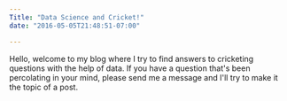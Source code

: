```yaml
---
Title: "Data Science and Cricket!"
date: "2016-05-05T21:48:51-07:00"

---
```

Hello, welcome to my blog where I try to find answers to cricketing questions with the help of data. If you have a question that's been percolating in your mind, please send me a message and I'll try to make it the topic of a post.